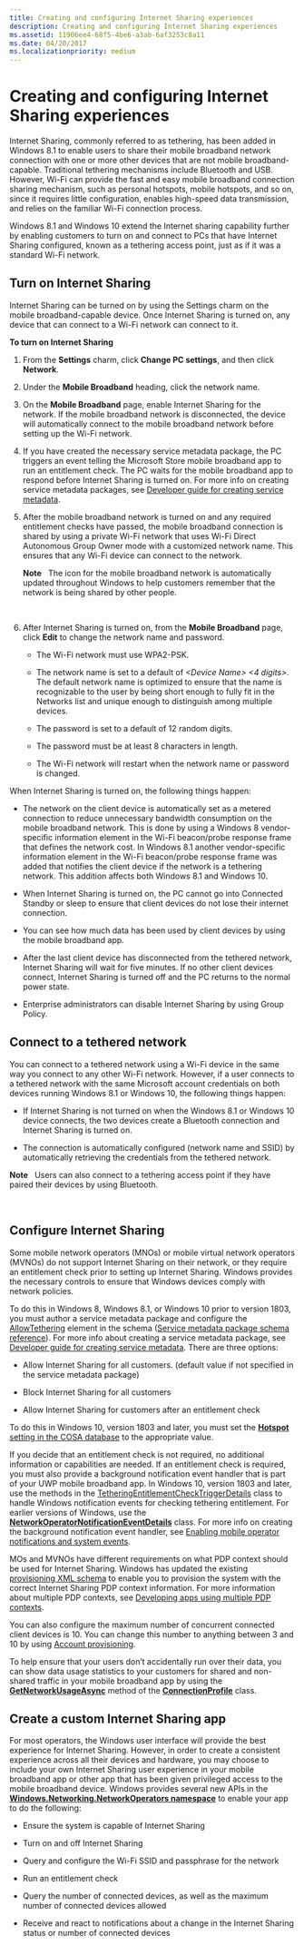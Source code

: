 ```yaml
---
title: Creating and configuring Internet Sharing experiences
description: Creating and configuring Internet Sharing experiences
ms.assetid: 11906ee4-68f5-4be6-a3ab-6af3253c8a11
ms.date: 04/20/2017
ms.localizationpriority: medium
---
```


# Creating and configuring Internet Sharing experiences


Internet Sharing, commonly referred to as tethering, has been added in Windows 8.1 to enable users to share their mobile broadband network connection with one or more other devices that are not mobile broadband-capable. Traditional tethering mechanisms include Bluetooth and USB. However, Wi-Fi can provide the fast and easy mobile broadband connection sharing mechanism, such as personal hotspots, mobile hotspots, and so on, since it requires little configuration, enables high-speed data transmission, and relies on the familiar Wi-Fi connection process.

Windows 8.1 and Windows 10 extend the Internet sharing capability further by enabling customers to turn on and connect to PCs that have Internet Sharing configured, known as a tethering access point, just as if it was a standard Wi-Fi network.

## <span id="Turn_on_Internet_Sharing"></span><span id="turn_on_internet_sharing"></span><span id="TURN_ON_INTERNET_SHARING"></span>Turn on Internet Sharing


Internet Sharing can be turned on by using the Settings charm on the mobile broadband-capable device. Once Internet Sharing is turned on, any device that can connect to a Wi-Fi network can connect to it.

**To turn on Internet Sharing**

1.  From the **Settings** charm, click **Change PC settings**, and then click **Network**.

2.  Under the **Mobile Broadband** heading, click the network name.

3.  On the **Mobile Broadband** page, enable Internet Sharing for the network. If the mobile broadband network is disconnected, the device will automatically connect to the mobile broadband network before setting up the Wi-Fi network.

4.  If you have created the necessary service metadata package, the PC triggers an event telling the Microsoft Store mobile broadband app to run an entitlement check. The PC waits for the mobile broadband app to respond before Internet Sharing is turned on. For more info on creating service metadata packages, see [Developer guide for creating service metadata](developer-guide-for-creating-service-metadata.md).

5.  After the mobile broadband network is turned on and any required entitlement checks have passed, the mobile broadband connection is shared by using a private Wi-Fi network that uses Wi-Fi Direct Autonomous Group Owner mode with a customized network name. This ensures that any Wi-Fi device can connect to the network.

    **Note**  
    The icon for the mobile broadband network is automatically updated throughout Windows to help customers remember that the network is being shared by other people.

     

6.  After Internet Sharing is turned on, from the **Mobile Broadband** page, click **Edit** to change the network name and password.

    -   The Wi-Fi network must use WPA2-PSK.

    -   The network name is set to a default of *&lt;Device Name&gt; &lt;4 digits&gt;*. The default network name is optimized to ensure that the name is recognizable to the user by being short enough to fully fit in the Networks list and unique enough to distinguish among multiple devices.

    -   The password is set to a default of 12 random digits.

    -   The password must be at least 8 characters in length.

    -   The Wi-Fi network will restart when the network name or password is changed.

When Internet Sharing is turned on, the following things happen:

-   The network on the client device is automatically set as a metered connection to reduce unnecessary bandwidth consumption on the mobile broadband network. This is done by using a Windows 8 vendor-specific information element in the Wi-Fi beacon/probe response frame that defines the network cost. In Windows 8.1 another vendor-specific information element in the Wi-Fi beacon/probe response frame was added that notifies the client device if the network is a tethering network. This addition affects both Windows 8.1 and Windows 10.

-   When Internet Sharing is turned on, the PC cannot go into Connected Standby or sleep to ensure that client devices do not lose their internet connection.

-   You can see how much data has been used by client devices by using the mobile broadband app.

-   After the last client device has disconnected from the tethered network, Internet Sharing will wait for five minutes. If no other client devices connect, Internet Sharing is turned off and the PC returns to the normal power state.

-   Enterprise administrators can disable Internet Sharing by using Group Policy.

## <span id="Connect_to_a_tethered_network"></span><span id="connect_to_a_tethered_network"></span><span id="CONNECT_TO_A_TETHERED_NETWORK"></span>Connect to a tethered network


You can connect to a tethered network using a Wi-Fi device in the same way you connect to any other Wi-Fi network. However, if a user connects to a tethered network with the same Microsoft account credentials on both devices running Windows 8.1 or Windows 10, the following things happen:

-   If Internet Sharing is not turned on when the Windows 8.1 or Windows 10 device connects, the two devices create a Bluetooth connection and Internet Sharing is turned on.

-   The connection is automatically configured (network name and SSID) by automatically retrieving the credentials from the tethered network.

**Note**  
Users can also connect to a tethering access point if they have paired their devices by using Bluetooth.

 

## <span id="Configure_Internet_Sharing"></span><span id="configure_internet_sharing"></span><span id="CONFIGURE_INTERNET_SHARING"></span>Configure Internet Sharing


Some mobile network operators (MNOs) or mobile virtual network operators (MVNOs) do not support Internet Sharing on their network, or they require an entitlement check prior to setting up Internet Sharing. Windows provides the necessary controls to ensure that Windows devices comply with network policies. 

To do this in Windows 8, Windows 8.1, or Windows 10 prior to version 1803, you must author a service metadata package and configure the [AllowTethering](allowtethering.md) element in the schema ([Service metadata package schema reference](service-metadata-package-schema-reference.md)). For more info about creating a service metadata package, see [Developer guide for creating service metadata](developer-guide-for-creating-service-metadata.md). There are three options:

-   Allow Internet Sharing for all customers. (default value if not specified in the service metadata package)

-   Block Internet Sharing for all customers

-   Allow Internet Sharing for customers after an entitlement check

To do this in Windows 10, version 1803 and later, you must set the [**Hotspot** setting in the COSA database](desktop-cosa-apn-database-settings.md#desktop-cosa-only-settings) to the appropriate value.

If you decide that an entitlement check is not required, no additional information or capabilities are needed. If an entitlement check is required, you must also provide a background notification event handler that is part of your UWP mobile broadband app. In Windows 10, version 1803 and later, use the methods in the [TetheringEntitlementCheckTriggerDetails](https://docs.microsoft.com/uwp/api/windows.networking.networkoperators.tetheringentitlementchecktriggerdetails) class to handle Windows notification events for checking tethering entitlement. For earlier versions of Windows, use the [**NetworkOperatorNotificationEventDetails**](https://msdn.microsoft.com/library/windows/apps/br207377) class. For more info on creating the background notification event handler, see [Enabling mobile operator notifications and system events](enabling-mobile-operator-notifications-and-system-events.md).

MOs and MVNOs have different requirements on what PDP context should be used for Internet Sharing. Windows has updated the existing [provisioning XML schema](https://msdn.microsoft.com/library/windows/apps/hh868398) to enable you to provision the system with the correct Internet Sharing PDP context information. For more information about multiple PDP contexts, see [Developing apps using multiple PDP contexts](developing-apps-using-multiple-pdp-contexts.md).

You can also configure the maximum number of concurrent connected client devices is 10. You can change this number to anything between 3 and 10 by using [Account provisioning](account-provisioning.md).

To help ensure that your users don’t accidentally run over their data, you can show data usage statistics to your customers for shared and non-shared traffic in your mobile broadband app by using the [**GetNetworkUsageAsync**](https://msdn.microsoft.com/library/windows/apps/dn266073) method of the [**ConnectionProfile**](https://msdn.microsoft.com/library/windows/apps/br207249) class.

## <span id="Create_a_custom_Internet_Sharing_app"></span><span id="create_a_custom_internet_sharing_app"></span><span id="CREATE_A_CUSTOM_INTERNET_SHARING_APP"></span>Create a custom Internet Sharing app


For most operators, the Windows user interface will provide the best experience for Internet Sharing. However, in order to create a consistent experience across all their devices and hardware, you may choose to include your own Internet Sharing user experience in your mobile broadband app or other app that has been given privileged access to the mobile broadband device. Windows provides several new APIs in the [**Windows.Networking.NetworkOperators namespace**](https://msdn.microsoft.com/library/windows/apps/br241148) to enable your app to do the following:

-   Ensure the system is capable of Internet Sharing

-   Turn on and off Internet Sharing

-   Query and configure the Wi-Fi SSID and passphrase for the network

-   Run an entitlement check

-   Query the number of connected devices, as well as the maximum number of connected devices allowed

-   Receive and react to notifications about a change in the Internet Sharing status or number of connected devices

 

 





